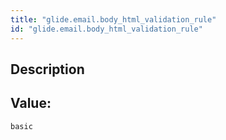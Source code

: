 ```yaml
---
title: "glide.email.body_html_validation_rule"
id: "glide.email.body_html_validation_rule"
---
```

## Description



## Value: 
```
basic
```